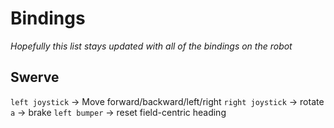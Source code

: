 # Bindings
*Hopefully this list stays updated with all of the bindings on the robot*

## Swerve
`left joystick` -> Move forward/backward/left/right
`right joystick` -> rotate
`a` -> brake
`left bumper` -> reset field-centric heading
